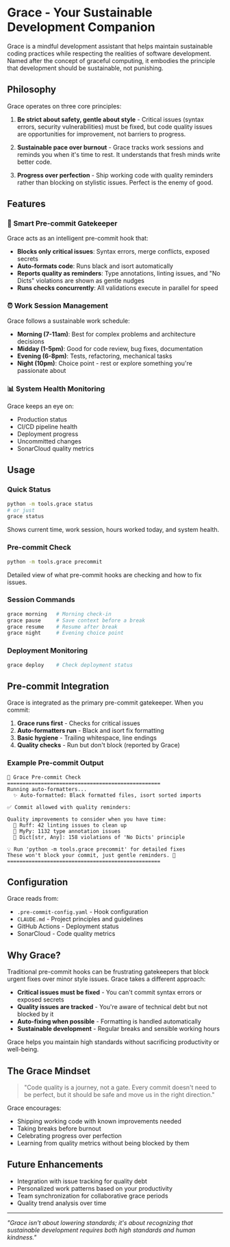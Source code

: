 # Grace - Your Sustainable Development Companion

Grace is a mindful development assistant that helps maintain sustainable coding practices while respecting the realities of software development. Named after the concept of graceful computing, it embodies the principle that development should be sustainable, not punishing.

## Philosophy

Grace operates on three core principles:

1. **Be strict about safety, gentle about style** - Critical issues (syntax errors, security vulnerabilities) must be fixed, but code quality issues are opportunities for improvement, not barriers to progress.

2. **Sustainable pace over burnout** - Grace tracks work sessions and reminds you when it's time to rest. It understands that fresh minds write better code.

3. **Progress over perfection** - Ship working code with quality reminders rather than blocking on stylistic issues. Perfect is the enemy of good.

## Features

### 🌟 Smart Pre-commit Gatekeeper

Grace acts as an intelligent pre-commit hook that:
- **Blocks only critical issues**: Syntax errors, merge conflicts, exposed secrets
- **Auto-formats code**: Runs black and isort automatically
- **Reports quality as reminders**: Type annotations, linting issues, and "No Dicts" violations are shown as gentle nudges
- **Runs checks concurrently**: All validations execute in parallel for speed

### ⏰ Work Session Management

Grace follows a sustainable work schedule:
- **Morning (7-11am)**: Best for complex problems and architecture decisions
- **Midday (1-5pm)**: Good for code review, bug fixes, documentation
- **Evening (6-8pm)**: Tests, refactoring, mechanical tasks
- **Night (10pm)**: Choice point - rest or explore something you're passionate about

### 📊 System Health Monitoring

Grace keeps an eye on:
- Production status
- CI/CD pipeline health
- Deployment progress
- Uncommitted changes
- SonarCloud quality metrics

## Usage

### Quick Status
```bash
python -m tools.grace status
# or just
grace status
```
Shows current time, work session, hours worked today, and system health.

### Pre-commit Check
```bash
python -m tools.grace precommit
```
Detailed view of what pre-commit hooks are checking and how to fix issues.

### Session Commands
```bash
grace morning   # Morning check-in
grace pause     # Save context before a break
grace resume    # Resume after break
grace night     # Evening choice point
```

### Deployment Monitoring
```bash
grace deploy    # Check deployment status
```

## Pre-commit Integration

Grace is integrated as the primary pre-commit gatekeeper. When you commit:

1. **Grace runs first** - Checks for critical issues
2. **Auto-formatters run** - Black and isort fix formatting
3. **Basic hygiene** - Trailing whitespace, line endings
4. **Quality checks** - Run but don't block (reported by Grace)

### Example Pre-commit Output
```
🌟 Grace Pre-commit Check
==================================================
Running auto-formatters...
  ✨ Auto-formatted: Black formatted files, isort sorted imports

✅ Commit allowed with quality reminders:

Quality improvements to consider when you have time:
  📝 Ruff: 42 linting issues to clean up
  📝 MyPy: 1132 type annotation issues
  📝 Dict[str, Any]: 158 violations of 'No Dicts' principle

💡 Run 'python -m tools.grace precommit' for detailed fixes
These won't block your commit, just gentle reminders. 🌱
==================================================
```

## Configuration

Grace reads from:
- `.pre-commit-config.yaml` - Hook configuration
- `CLAUDE.md` - Project principles and guidelines
- GitHub Actions - Deployment status
- SonarCloud - Code quality metrics

## Why Grace?

Traditional pre-commit hooks can be frustrating gatekeepers that block urgent fixes over minor style issues. Grace takes a different approach:

- **Critical issues must be fixed** - You can't commit syntax errors or exposed secrets
- **Quality issues are tracked** - You're aware of technical debt but not blocked by it
- **Auto-fixing when possible** - Formatting is handled automatically
- **Sustainable development** - Regular breaks and sensible working hours

Grace helps you maintain high standards without sacrificing productivity or well-being.

## The Grace Mindset

> "Code quality is a journey, not a gate. Every commit doesn't need to be perfect, but it should be safe and move us in the right direction."

Grace encourages:
- Shipping working code with known improvements needed
- Taking breaks before burnout
- Celebrating progress over perfection
- Learning from quality metrics without being blocked by them

## Future Enhancements

- Integration with issue tracking for quality debt
- Personalized work patterns based on your productivity
- Team synchronization for collaborative grace periods
- Quality trend analysis over time

---

*"Grace isn't about lowering standards; it's about recognizing that sustainable development requires both high standards and human kindness."*
